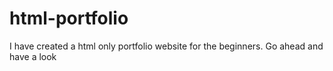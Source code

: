 # html-portfolio
I have created a html only portfolio website for the beginners. Go ahead and have a look
